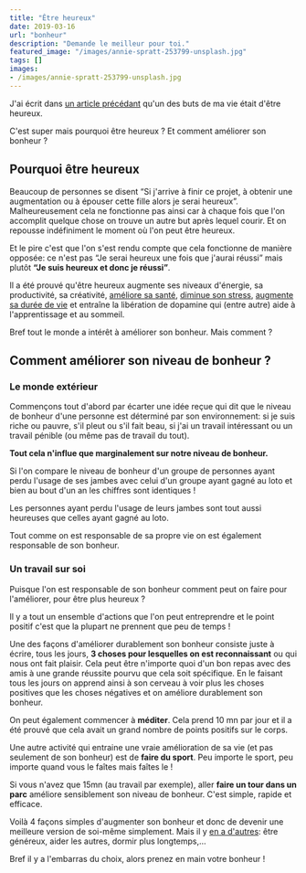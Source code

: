 ```yaml
---
title: "Être heureux"
date: 2019-03-16
url: "bonheur"
description: "Demande le meilleur pour toi."
featured_image: "/images/annie-spratt-253799-unsplash.jpg"
tags: []
images:
- /images/annie-spratt-253799-unsplash.jpg
---
```


J'ai écrit dans [un article précédant](https://vivrebien.fr/vivre-bien/) qu'un des buts de ma vie était d'être heureux.

C'est super mais pourquoi être heureux ? Et comment améliorer son bonheur ?

## Pourquoi être heureux

Beaucoup de personnes se disent “Si j'arrive à finir ce projet, à obtenir une augmentation ou à épouser cette fille alors je serai heureux”. Malheureusement cela ne fonctionne pas ainsi car à chaque fois que l'on accomplit quelque chose on trouve un autre but après lequel courir. Et on repousse indéfiniment le moment où l'on peut être heureux.

Et le pire c'est que l'on s'est rendu compte que cela fonctionne de manière opposée: ce n'est pas “Je serai heureux une fois que j'aurai réussi” mais plutôt **“Je suis heureux et donc je réussi”**.

Il a été prouvé qu'être heureux augmente ses niveaux d'énergie, sa productivité, sa créativité, [améliore sa santé](https://www.sciencedirect.com/science/article/pii/S0197458005002769), [diminue son stress](https://www.sciencedirect.com/science/article/pii/S030105110900235X), [augmente sa durée de vie](https://www.apa.org/pubs/journals/releases/psp805804.pdf) et entraîne la libération de dopamine qui (entre autre) aide à l'apprentissage et au sommeil.

Bref tout le monde a intérêt à améliorer son bonheur. Mais comment ?

## Comment améliorer son niveau de bonheur ?

### Le monde extérieur

Commençons tout d'abord par écarter une idée reçue qui dit que le niveau de bonheur d'une personne est déterminé par son environnement: si je suis riche ou pauvre, s'il pleut ou s'il fait beau, si j'ai un travail intéressant ou un travail pénible (ou même pas de travail du tout).

**Tout cela n'influe que marginalement sur notre niveau de bonheur.**

Si l'on compare le niveau de bonheur d'un groupe de personnes ayant perdu l'usage de ses jambes avec celui d'un groupe ayant gagné au loto et bien au bout d'un an les chiffres sont identiques !

Les personnes ayant perdu l'usage de leurs jambes sont tout aussi heureuses que celles ayant gagné au loto.

Tout comme on est responsable de sa propre vie on est également responsable de son bonheur.

### Un travail sur soi

Puisque l'on est responsable de son bonheur comment peut on faire pour l'améliorer, pour être plus heureux ?

Il y a tout un ensemble d'actions que l'on peut entreprendre et le point positif c'est que la plupart ne prennent que peu de temps !

Une des façons d'améliorer durablement son bonheur consiste juste à écrire, tous les jours, **3 choses pour lesquelles on est reconnaissant** ou qui nous ont fait plaisir. Cela peut être n'importe quoi d'un bon repas avec des amis à une grande réussite pourvu que cela soit spécifique. En le faisant tous les jours on apprend ainsi à son cerveau à voir plus les choses positives que les choses négatives et on améliore durablement son bonheur.

On peut également commencer à **méditer**. Cela prend 10 mn par jour et il a été prouvé que cela avait un grand nombre de points positifs sur le corps.

Une autre activité qui entraine une vraie amélioration de sa vie (et pas seulement de son bonheur) est de **faire du sport**. Peu importe le sport, peu importe quand vous le faîtes mais faîtes le !

Si vous n'avez que 15mn (au travail par exemple), aller **faire un tour dans un parc** améliore sensiblement son niveau de bonheur. C'est simple, rapide et efficace.

Voilà 4 façons simples d'augmenter son bonheur et donc de devenir une meilleure version de soi-même simplement. Mais il y [en a d'autres](https://ggia.berkeley.edu/#filters=happiness): être généreux, aider les autres, dormir plus longtemps,…

Bref il y a l'embarras du choix, alors prenez en main votre bonheur !
